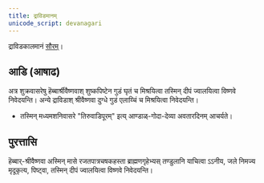 ```yaml
---
title: द्राविडमानम्
unicode_script: devanagari
---
```


द्राविडकालमानं [सौरम्](https://en.wikipedia.org/wiki/Tamil_calendar)। 

## आडि (आषाढ)
अत्र शुक्रवासरेषु हॆब्बार्श्रीवैष्णवाश् शुष्कपिष्टेन गुडं घृतं च मिश्रयित्वा तस्मिन् दीपं ज्वालयित्वा विष्णवे निवेदयन्ति। अन्ये द्राविडाश् श्रीवैष्णवा दुग्धे गुडं एलाय्चिं च मिश्रयित्वा निवेदयन्ति।

- तस्मिन् मध्यमशनिवासरे "तिरुवाडिपूरम्" इत्य् आण्डाळ्-गोदा-देव्या अवतारदिनम् आचर्यते।

## पुरत्तासि

हॆब्बार्-श्रीवैष्णवा अस्मिन् मासे रजतपात्रचषकहस्ता ब्राह्मणगृहेभ्यस् तण्डुलानि याचित्वा ऽऽनीय, जले निमज्य मृदूकृत्य, पिष्ट्वा, तस्मिन् दीपं ज्वालयित्वा विष्णवे निवेदयन्ति।